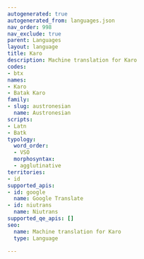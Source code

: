 ```yaml
---
autogenerated: true
autogenerated_from: languages.json
nav_order: 998
nav_exclude: true
parent: Languages
layout: language
title: Karo
description: Machine translation for Karo
codes:
- btx
names:
- Karo
- Batak Karo
family:
- slug: austronesian
  name: Austronesian
scripts:
- Latn
- Batk
typology:
  word_order:
  - VSO
  morphosyntax:
  - agglutinative
territories:
- id
supported_apis:
- id: google
  name: Google Translate
- id: niutrans
  name: Niutrans
supported_qe_apis: []
seo:
  name: Machine translation for Karo
  type: Language

---
```


